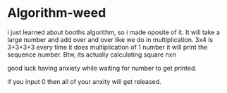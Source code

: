 # Algorithm-weed
i just learned about booths algorithm, so i made oposite of it.
It will take a large number and add over and over like we do in multiplication.
3x4 is 3+3+3+3
every time it does multiplication of 1 number it will print the sequence number.
Btw, its actually calculating square nxn

good luck having anxiety while waiting for number to get printed.

if you input 0 then all of your anxity will get released.
